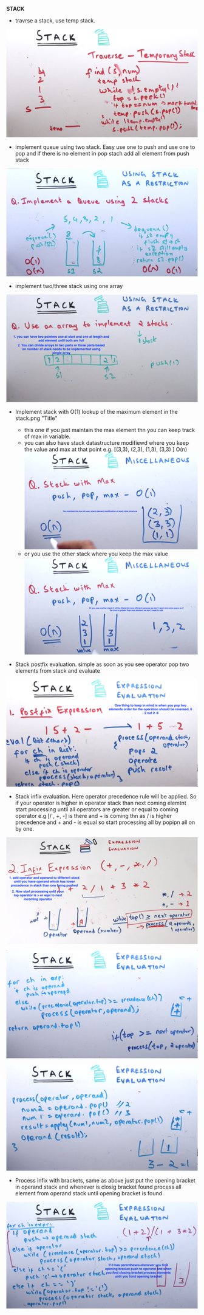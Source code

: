 **STACK**

- travrse a stack, use temp stack. 

![alt text](images/stack_1.png "Title")

- implement queue using two stack. Easy use one to push and use one to pop and if there is no element in pop stach add all element from push stack

![alt text](images/stack_2.png "Title")

- implement two/three stack using one array

![alt text](images/stack_3.png "Title")

- Implement stack with O(1) lookup of the maximum element in the stack.png "Title"
  
  - this one if you just maintain the max element thn you can keep track of max in variable.
  - you can also have stack datastructure modifiewd where you keep the value and max at that point e.g. [(3,3), (2,3), (1,3), (3,3) ] O(n)
  ![alt text](images/stack_4.png "Title")
  - or you use the other stack where you keep the max value 
  ![alt text](images/stack_5.png "Title")

- Stack postfix evaluation. simple as soon as you see operator pop two elements from stack and evaluate

![alt text](images/stack_6.png "Title")

- Stack infix evaluation. Here operator precedence rule will be applied. So if your operator is higher in operator stack than next coming elemtnt start processing until all operators are greater or equal to coming operator e.g [/ , +, -] is there and + is coming thn as / is higher precedence and + and - is equal so start processing all by popipn all on by one.

![alt text](images/stack_7.png "Title")

![alt text](images/stack_8.png "Title")

![alt text](images/stack_9.png "Title")

- Process infix with brackets, same as above just put the opening bracket in operand stack and whenever is closig bracket found process all element from operand stack until opening bracket is found  

![alt text](images/stack_10.png "Title")